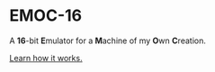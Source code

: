 # EMOC-16

A **16**-bit **E**mulator for a **M**achine of my **O**wn **C**reation.

[Learn how it works.](https://github.com/Zekinler/emoc-16/wiki)

